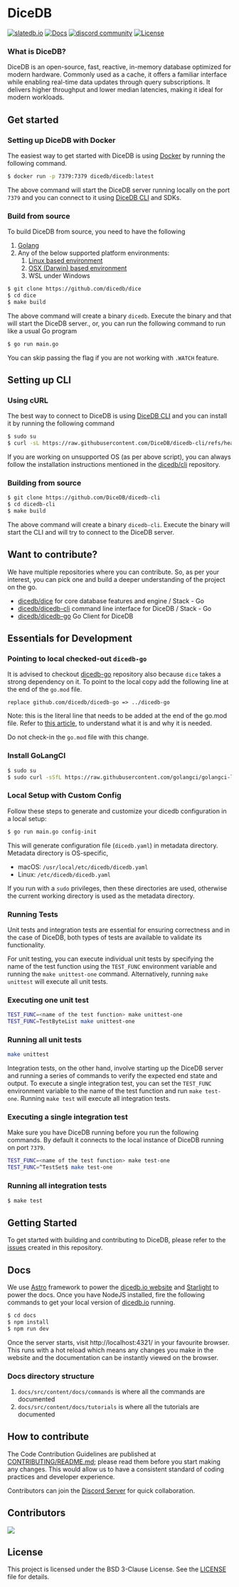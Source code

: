 DiceDB
===

<a href="https://dicedb.io">![slatedb.io](https://img.shields.io/badge/site-dicedb.io-00A1FF?style=flat-square)</a>
<a href="https://dicedb.io/get-started/installation/">![Docs](https://img.shields.io/badge/docs-00A1FF?style=flat-square)</a>
<a target="_blank" href="https://discord.gg/6r8uXWtXh7"><img src="https://dcbadge.limes.pink/api/server/6r8uXWtXh7?style=flat" alt="discord community" /></a>
[![License](https://img.shields.io/badge/license-BSD--3--Clause-blue.svg)](LICENSE)

### What is DiceDB?

DiceDB is an open-source, fast, reactive, in-memory database optimized for modern hardware. Commonly used as a cache, it offers a familiar interface while enabling real-time data updates through query subscriptions. It delivers higher throughput and lower median latencies, making it ideal for modern workloads.

## Get started

### Setting up DiceDB with Docker

The easiest way to get started with DiceDB is using [Docker](https://www.docker.com/) by running the following command.

```bash
$ docker run -p 7379:7379 dicedb/dicedb:latest
```

The above command will start the DiceDB server running locally on the port `7379` and you can connect
to it using [DiceDB CLI](https://github.com/DiceDB/dicedb-cli) and SDKs.

### Build from source

To build DiceDB from source, you need to have the following

1. [Golang](https://go.dev/)
2. Any of the below supported platform environments:
    1. [Linux based environment](https://en.wikipedia.org/wiki/Comparison_of_Linux_distributions)
    2. [OSX (Darwin) based environment](https://en.wikipedia.org/wiki/MacOS)
    3. WSL under Windows

```sh
$ git clone https://github.com/dicedb/dice
$ cd dice
$ make build
```

The above command will create a binary `dicedb`. Execute the binary and that will
start the DiceDB server., or, you can run the following command to run like a usual
Go program

```sh
$ go run main.go
```

You can skip passing the flag if you are not working with `.WATCH` feature.

## Setting up CLI

### Using cURL

The best way to connect to DiceDB is using [DiceDB CLI](https://github.com/DiceDB/dicedb-cli) and you can install it by running the following command

```bash
$ sudo su
$ curl -sL https://raw.githubusercontent.com/DiceDB/dicedb-cli/refs/heads/master/install.sh | sh
```

If you are working on unsupported OS (as per above script), you can always follow the installation instructions mentioned in the [dicedb/cli](https://github.com/DiceDB/dicedb-cli) repository.

### Building from source

```sh
$ git clone https://github.com/DiceDB/dicedb-cli
$ cd dicedb-cli
$ make build
```

The above command will create a binary `dicedb-cli`. Execute the binary will
start the CLI and will try to connect to the DiceDB server.

## Want to contribute?

We have multiple repositories where you can contribute. So, as per your interest, you can pick one and build a deeper understanding of the project on the go.

- [dicedb/dice](https://github.com/dicedb/dice) for core database features and engine / Stack - Go
- [dicedb/dicedb-cli](https://github.com/dicedb/dicedb-cli) command line interface for DiceDB / Stack - Go
- [dicedb/dicedb-go](https://github.com/dicedb/dicedb-go) Go Client for DiceDB

## Essentials for Development

### Pointing to local checked-out `dicedb-go`

It is advised to checkout [dicedb-go](https://github.com/DiceDB/dicedb-go) repository also because `dice` takes
a strong dependency on it. To point to the local copy add the following line
at the end of the `go.mod` file.

```
replace github.com/dicedb/dicedb-go => ../dicedb-go
```

Note: this is the literal line that needs to be added at the end of the go.mod file.
Refer to [this article](https://thewebivore.com/using-replace-in-go-mod-to-point-to-your-local-module/), to understand what it is and why it is needed.

Do not check-in the `go.mod` file with this change.

### Install GoLangCI

```bash
$ sudo su
$ sudo curl -sSfL https://raw.githubusercontent.com/golangci/golangci-lint/master/install.sh | sudo sh -s -- -b /bin v1.64.6
```

### Local Setup with Custom Config

Follow these steps to generate and customize your dicedb configuration in a local setup:

```bash
$ go run main.go config-init
```

This will generate configuration file (`dicedb.yaml`) in metadata directory.
Metadata directory is OS-specific,

 - macOS: `/usr/local/etc/dicedb/dicedb.yaml`
 - Linux: `/etc/dicedb/dicedb.yaml`

If you run with a `sudo` privileges, then these directories are used, otherwise
the current working directory is used as the metadata directory.

### Running Tests

Unit tests and integration tests are essential for ensuring correctness and in the case of DiceDB, both types of tests are available to validate its functionality.

For unit testing, you can execute individual unit tests by specifying the name of the test function using the `TEST_FUNC` environment variable and running the `make unittest-one` command. Alternatively, running `make unittest` will execute all unit tests.

### Executing one unit test

```bash
TEST_FUNC=<name of the test function> make unittest-one
TEST_FUNC=TestByteList make unittest-one
```

### Running all unit tests

```bash
make unittest
```

Integration tests, on the other hand, involve starting up the DiceDB server and running a series of commands to verify the expected end state and output. To execute a single integration test, you can set the `TEST_FUNC` environment variable to the name of the test function and run `make test-one`. Running `make test` will execute all integration tests.

### Executing a single integration test

Make sure you have DiceDB running before you run the following commands.
By default it connects to the local instance of DiceDB running on port `7379`.

```bash
TEST_FUNC=<name of the test function> make test-one
TEST_FUNC=^TestSet$ make test-one
```

### Running all integration tests

```bash
$ make test
```

## Getting Started

To get started with building and contributing to DiceDB, please refer to the [issues](https://github.com/DiceDB/dice/issues) created in this repository.

## Docs

We use [Astro](https://astro.build/) framework to power the [dicedb.io website](https://dicedb.io) and [Starlight](https://starlight.astro.build/) to power the docs. Once you have NodeJS installed, fire the following commands to get your local version of [dicedb.io](https://dicedb.io) running.

```bash
$ cd docs
$ npm install
$ npm run dev
```

Once the server starts, visit http://localhost:4321/ in your favourite browser. This runs with a hot reload which means any changes you make in the website and the documentation can be instantly viewed on the browser.

### Docs directory structure

1. `docs/src/content/docs/commands` is where all the commands are documented
2. `docs/src/content/docs/tutorials` is where all the tutorials are documented

## How to contribute

The Code Contribution Guidelines are published at [CONTRIBUTING/README.md](CONTRIBUTING/README.md); please read them before you start making any changes. This would allow us to have a consistent standard of coding practices and developer experience.

Contributors can join the [Discord Server](https://discord.gg/6r8uXWtXh7) for quick collaboration.

## Contributors

<a href = "https://github.com/dicedb/dice/graphs/contributors">
  <img src = "https://contrib.rocks/image?repo=dicedb/dice"/>
</a>

## License

This project is licensed under the BSD 3-Clause License. See the [LICENSE](LICENSE) file for details.
